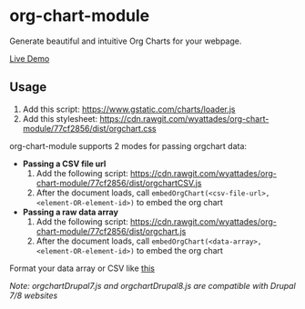 # org-chart-module

Generate beautiful and intuitive Org Charts for your webpage.

[Live Demo](https://wyattades.github.io/org-chart-module/)



## Usage

1. Add this script: https://www.gstatic.com/charts/loader.js
2. Add this stylesheet: https://cdn.rawgit.com/wyattades/org-chart-module/77cf2856/dist/orgchart.css

org-chart-module supports 2 modes for passing orgchart data:  
- **Passing a CSV file url**
  1. Add the following script: https://cdn.rawgit.com/wyattades/org-chart-module/77cf2856/dist/orgchartCSV.js
  2. After the document loads, call `embedOrgChart(<csv-file-url>, <element-OR-element-id>)` to embed the org chart
- **Passing a raw data array**
  1. Add the following script: https://cdn.rawgit.com/wyattades/org-chart-module/77cf2856/dist/orgchart.js
  2. After the document loads, call `embedOrgChart(<data-array>, <element-OR-element-id>)` to embed the org chart

Format your data array or CSV like [this](https://github.com/wyattades/org-chart-module/blob/gh-pages/example_data.csv)

*Note: orgchartDrupal7.js and orgchartDrupal8.js are compatible with Drupal 7/8 websites*
